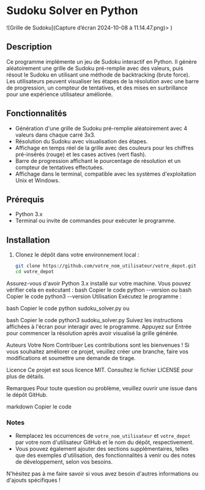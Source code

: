 # Sudoku Solver en Python
![Grille de Sudoku](Capture d’écran 2024-10-08 à 11.14.47.png)>
)
## Description

Ce programme implémente un jeu de Sudoku interactif en Python. Il génère aléatoirement une grille de Sudoku pré-remplie avec des valeurs, puis résout le Sudoku en utilisant une méthode de backtracking (brute force). Les utilisateurs peuvent visualiser les étapes de la résolution avec une barre de progression, un compteur de tentatives, et des mises en surbrillance pour une expérience utilisateur améliorée.

## Fonctionnalités

- Génération d'une grille de Sudoku pré-remplie aléatoirement avec 4 valeurs dans chaque carré 3x3.
- Résolution du Sudoku avec visualisation des étapes.
- Affichage en temps réel de la grille avec des couleurs pour les chiffres pré-insérés (rouge) et les cases actives (vert flash).
- Barre de progression affichant le pourcentage de résolution et un compteur de tentatives effectuées.
- Affichage dans le terminal, compatible avec les systèmes d'exploitation Unix et Windows.

## Prérequis

- Python 3.x
- Terminal ou invite de commandes pour exécuter le programme.

## Installation

1. Clonez le dépôt dans votre environnement local :
   ```bash
   git clone https://github.com/votre_nom_utilisateur/votre_depot.git
   cd votre_depot
Assurez-vous d'avoir Python 3.x installé sur votre machine. Vous pouvez vérifier cela en exécutant :
bash
Copier le code
python --version
ou
bash
Copier le code
python3 --version
Utilisation
Exécutez le programme :

bash
Copier le code
python sudoku_solver.py
ou

bash
Copier le code
python3 sudoku_solver.py
Suivez les instructions affichées à l'écran pour interagir avec le programme. Appuyez sur Entrée pour commencer la résolution après avoir visualisé la grille générée.

Auteurs
Votre Nom
Contribuer
Les contributions sont les bienvenues ! Si vous souhaitez améliorer ce projet, veuillez créer une branche, faire vos modifications et soumettre une demande de tirage.

Licence
Ce projet est sous licence MIT. Consultez le fichier LICENSE pour plus de détails.

Remarques
Pour toute question ou problème, veuillez ouvrir une issue dans le dépôt GitHub.

markdown
Copier le code

### Notes
- Remplacez les occurrences de `votre_nom_utilisateur` et `votre_depot` par votre nom d'utilisateur GitHub et le nom du dépôt, respectivement.
- Vous pouvez également ajouter des sections supplémentaires, telles que des exemples d'utilisation, des fonctionnalités à venir ou des notes de développement, selon vos besoins.

N'hésitez pas à me faire savoir si vous avez besoin d'autres informations ou d'ajouts spécifiques !





